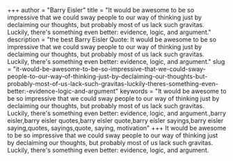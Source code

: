 +++
author = "Barry Eisler"
title = "It would be awesome to be so impressive that we could sway people to our way of thinking just by declaiming our thoughts, but probably most of us lack such gravitas. Luckily, there's something even better: evidence, logic, and argument."
description = "the best Barry Eisler Quote: It would be awesome to be so impressive that we could sway people to our way of thinking just by declaiming our thoughts, but probably most of us lack such gravitas. Luckily, there's something even better: evidence, logic, and argument."
slug = "it-would-be-awesome-to-be-so-impressive-that-we-could-sway-people-to-our-way-of-thinking-just-by-declaiming-our-thoughts-but-probably-most-of-us-lack-such-gravitas-luckily-theres-something-even-better:-evidence-logic-and-argument"
keywords = "It would be awesome to be so impressive that we could sway people to our way of thinking just by declaiming our thoughts, but probably most of us lack such gravitas. Luckily, there's something even better: evidence, logic, and argument.,barry eisler,barry eisler quotes,barry eisler quote,barry eisler sayings,barry eisler saying,quotes, sayings,quote, saying, motivation"
+++
It would be awesome to be so impressive that we could sway people to our way of thinking just by declaiming our thoughts, but probably most of us lack such gravitas. Luckily, there's something even better: evidence, logic, and argument.
